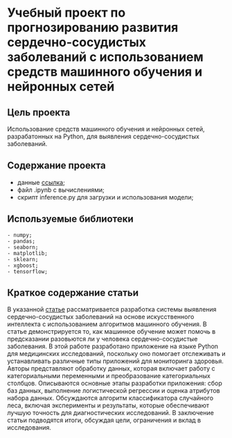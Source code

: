 


# Учебный проект по прогнозированию развития сердечно-сосудистых заболеваний с использованием средств машинного обучения и нейронных сетей

## Цель проекта

Использование средств машинного обучения и нейронных сетей, разрабатонных на Python, для выявления сердечно-сосудистых заболеваний. 

## Содержание проекта

- данные [ссылка](https://www.kaggle.com/competitions/tech-weekend-data-science-hackathon/data);
- файл .ipynb с вычислениями;
- скрипт inference.py для загрузки и использования модели;

## Используемые библиотеки

```
- numpy;
- pandas;
- seaborn;
- matplotlib;
- sklearn;
- xgboost;
- tensorflow;
```

## Краткое содержание статьи

В указанной [статье](https://www.sciencedirect.com/science/article/pii/S2772442522000016) рассматривается разработка системы выявления сердечно-сосудистых заболеваний на основе искусственного интеллекта с использованием алгоритмов машинного обучения. В статье демонстрируется то, как машинное обучение может помочь в предсказании разовьются ли у человека сердечно-сосудистые заболевания. В этой работе разработано приложение на языке Python для медицинских исследований, поскольку оно помогает отслеживать и устанавливать различные типы приложений для мониторинга здоровья. Авторы представляют обработку данных, которая включает работу с категориальными переменными и преобразование категориальных столбцов. Описываются основные этапы разработки приложения: сбор баз данных, выполнение логистической регрессии и оценка атрибутов набора данных. Обсуждаются алгоритм классификатора случайного леса, включая эксперименты и результаты, которые обеспечивают лучшую точность для диагностических исследований. В заключение статьи подводятся итоги, обсуждая цели, ограничения и вклад в исследования.